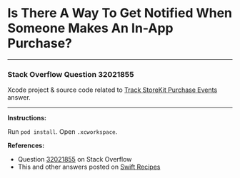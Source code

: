 # Is There A Way To Get Notified When Someone Makes An In-App Purchase?

---

### Stack Overflow Question 32021855

Xcode project & source code related to [Track StoreKit Purchase Events](https://stackoverflow.com/questions/32021855/is-there-a-way-to-get-notified-when-someone-makes-an-in-app-purchase/32022957#32022957) answer.

---

**Instructions:**

Run `pod install`. Open `.xcworkspace`.

**References:**

- Question [32021855](https://stackoverflow.com/questions/32021855) on Stack Overflow
- This and other answers posted on [Swift Recipes](http://swiftarchitect.com/recipes/)


